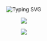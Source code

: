 ## <!-- Typing SVG -->
<p align="center">
        <img
        src="https://readme-typing-svg.herokuapp.com?size=30&width=800&lines=Welcome+To+My+Github+Profile."
            alt="Typing SVG"
        />
    </a>
</p>

<p align="center">
<img src="https://github-stats-alpha.vercel.app/api/?username=TG-V4MP1R3&cc=000&tc=00ff00&ic=fff000&bc=fff" align="center">
</p>

<p align="middle">        
<a href="https://telegram.dog/KP51107"><img src="https://img.shields.io/badge/Tᴇʟᴇɢʀᴀᴍ-purple.svg?logo=telegram"></a>

